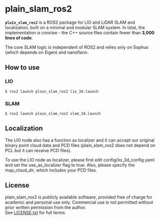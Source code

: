 # plain_slam_ros2

**`plain_slam_ros2`** is a ROS2 package for LIO and LiDAR SLAM and localization, built on a minimal and modular SLAM system. In total, the implementation is concise - the C++ source files contain fewer than **3,000 lines of code**.

The core SLAM logic is independent of ROS2 and relies only on Sophus (which depends on Eigen) and nanoflann.



## How to use

### LIO

```
$ ros2 launch plain_slam_ros2 lio_3d.launch
```



### SLAM

```
$ ros2 launch plain_slam_ros2 slam_3d.launch
```



## Localization

The LIO node also has a function as localizer and it can accept our original binary point cloud data and PCD files (plain_slam_ros2 does not depend on PCL but it can receive PCD files).

To use the LIO node as localizer, please first edit config/lio_3d_config.yaml and set the use_as_localizer flag to true. Also, please specify the map_cloud_dir, which includes your PCD files.



## License

plain_slam_ros2 is publicly available software, provided free of charge for academic and personal use only. Commercial use is not permitted without prior written permission from the author.  
See [LICENSE.txt](./LICENSE.txt) for full terms.
